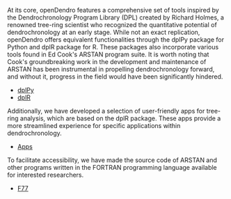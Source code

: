 At its core, openDendro features a comprehensive set of tools inspired by the Dendrochronology Program Library (DPL) created by Richard Holmes, a renowned tree-ring scientist who recognized the quantitative potential of dendrochronology at an early stage. While not an exact replication, openDendro offers equivalent functionalities through the dplPy package for Python and dplR package for R. These packages also incorporate various tools found in Ed Cook's ARSTAN program suite. It is worth noting that Cook's groundbreaking work in the development and maintenance of ARSTAN has been instrumental in propelling dendrochronology forward, and without it, progress in the field would have been significantly hindered.

+ [dplPy](python.md)
+ [dplR](r.md)

Additionally, we have developed a selection of user-friendly apps for tree-ring analysis, which are based on the dplR package. These apps provide a more streamlined experience for specific applications within dendrochronology.

+ [Apps](apps.md)

To facilitate accessibility, we have made the source code of ARSTAN and other programs written in the FORTRAN programming language available for interested researchers. 

+ [F77](fortran.md)

